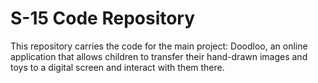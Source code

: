 # S-15 Code Repository

This repository carries the code for the main project: Doodloo, an online application that allows children to transfer their hand-drawn images and toys to a digital screen and interact with them there. 
